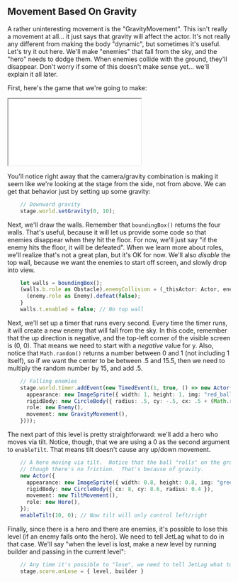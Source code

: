 ## Movement Based On Gravity

A rather uninteresting movement is the "GravityMovement".  This isn't really a
movement at all... it just says that gravity will affect the actor.  It's not
really any different from making the body "dynamic", but sometimes it's useful.
Let's try it out here.  We'll make "enemies" that fall from the sky, and the
"hero" needs to dodge them.  When enemies collide with the ground, they'll
disappear.  Don't worry if some of this doesn't make sense yet... we'll explain
it all later.

First, here's the game that we're going to make:

<iframe src="game_01.iframe.html"></iframe>

You'll notice right away that the camera/gravity combination is making it seem
like we're looking at the stage from the side, not from above.  We can get that
behavior just by setting up some gravity:

```typescript
    // Downward gravity
    stage.world.setGravity(0, 10);
```

Next, we'll draw the walls.  Remember that `boundingBox()` returns the four
walls.  That's useful, because it will let us provide some code so that enemies
disappear when they hit the floor.  For now, we'll just say "if the enemy hits
the floor, it will be defeated".  When we learn more about roles, we'll realize
that's not a great plan, but it's OK for now.  We'll also *disable* the top
wall, because we want the enemies to start off screen, and slowly drop into
view.

```typescript
    let walls = boundingBox();
    (walls.b.role as Obstacle).enemyCollision = (_thisActor: Actor, enemy: Actor) => {
      (enemy.role as Enemy).defeat(false);
    }
    walls.t.enabled = false; // No top wall
```

Next, we'll set up a timer that runs every second.  Every time the timer runs,
it will create a new enemy that will fall from the sky.  In this code, remember
that the up direction is negative, and the top-left corner of the visible screen
is (0, 0).  That means we need to start with a *negative* value for y.  Also,
notice that `Math.random()` returns a number between 0 and 1 (not including 1
itself), so if we want the center to be between .5 and 15.5, then we need to
multiply the random number by 15, and add .5.

```typescript
    // Falling enemies
    stage.world.timer.addEvent(new TimedEvent(1, true, () => new Actor({
      appearance: new ImageSprite({ width: 1, height: 1, img: "red_ball.png" }),
      rigidBody: new CircleBody({ radius: .5, cy: -.5, cx: .5 + (Math.random() * 15) }),
      role: new Enemy(),
      movement: new GravityMovement(),
    })));
```

The next part of this level is pretty straightforward: we'll add a hero who
moves via tilt.  Notice, though, that we are using a 0 as the second argument to
`enableTilt`.  That means tilt doesn't cause any up/down movement.

```typescript
    // A hero moving via tilt.  Notice that the ball "rolls" on the ground, even
    // though there's no friction.  That's because of gravity.
    new Actor({
      appearance: new ImageSprite({ width: 0.8, height: 0.8, img: "green_ball.png" }),
      rigidBody: new CircleBody({ cx: 8, cy: 8.6, radius: 0.4 }),
      movement: new TiltMovement(),
      role: new Hero(),
    });
    enableTilt(10, 0); // Now tilt will only control left/right
```

Finally, since there is a hero and there are enemies, it's possible to lose this
level (if an enemy falls onto the hero).  We need to tell JetLag what to do in
that case.  We'll say "when the level is lost, make a new level by running
builder and passing in the current level":

```typescript
    // Any time it's possible to "lose", we need to tell JetLag what to do if the level is lost
    stage.score.onLose = { level, builder }
```

